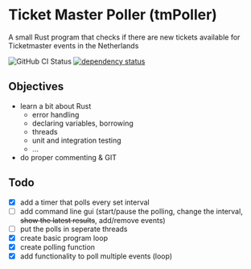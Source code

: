 # Ticket Master Poller (tmPoller)
A small Rust program that checks if there are new tickets available for Ticketmaster events in the Netherlands

![GitHub CI Status](https://img.shields.io/github/actions/workflow/status/scott223/tmPoller/rust.yml?style=flat-square&logo=github)
[![dependency status](https://deps.rs/repo/github/scott223/tmPoller/status.svg)](https://deps.rs/repo/github/scott223/tmPoller)

## Objectives
- learn a bit about Rust
    - error handling
    - declaring variables, borrowing
    - threads
    - unit and integration testing
    - ...
- do proper commenting & GIT

## Todo
- [x] add a timer that polls every set interval
- [ ] add command line gui (start/pause the polling, change the interval, ~~show the latest results~~, add/remove events)
- [ ] put the polls in seperate threads
- [x] create basic program loop
- [x] create polling function
- [x] add functionality to poll multiple events (loop)